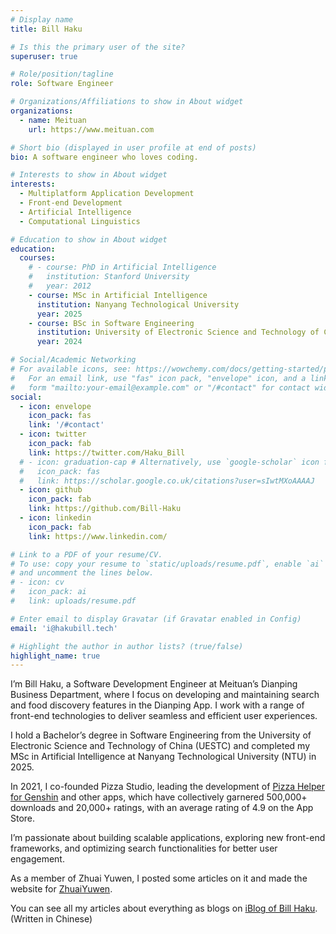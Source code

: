 ```yaml
---
# Display name
title: Bill Haku

# Is this the primary user of the site?
superuser: true

# Role/position/tagline
role: Software Engineer

# Organizations/Affiliations to show in About widget
organizations:
  - name: Meituan
    url: https://www.meituan.com

# Short bio (displayed in user profile at end of posts)
bio: A software engineer who loves coding.

# Interests to show in About widget
interests:
  - Multiplatform Application Development
  - Front-end Development
  - Artificial Intelligence
  - Computational Linguistics

# Education to show in About widget
education:
  courses:
    # - course: PhD in Artificial Intelligence
    #   institution: Stanford University
    #   year: 2012
    - course: MSc in Artificial Intelligence
      institution: Nanyang Technological University
      year: 2025
    - course: BSc in Software Engineering
      institution: University of Electronic Science and Technology of China
      year: 2024

# Social/Academic Networking
# For available icons, see: https://wowchemy.com/docs/getting-started/page-builder/#icons
#   For an email link, use "fas" icon pack, "envelope" icon, and a link in the
#   form "mailto:your-email@example.com" or "/#contact" for contact widget.
social:
  - icon: envelope
    icon_pack: fas
    link: '/#contact'
  - icon: twitter
    icon_pack: fab
    link: https://twitter.com/Haku_Bill
  # - icon: graduation-cap # Alternatively, use `google-scholar` icon from `ai` icon pack
  #   icon_pack: fas
  #   link: https://scholar.google.co.uk/citations?user=sIwtMXoAAAAJ
  - icon: github
    icon_pack: fab
    link: https://github.com/Bill-Haku
  - icon: linkedin
    icon_pack: fab
    link: https://www.linkedin.com/

# Link to a PDF of your resume/CV.
# To use: copy your resume to `static/uploads/resume.pdf`, enable `ai` icons in `params.toml`,
# and uncomment the lines below.
# - icon: cv
#   icon_pack: ai
#   link: uploads/resume.pdf

# Enter email to display Gravatar (if Gravatar enabled in Config)
email: 'i@hakubill.tech'

# Highlight the author in author lists? (true/false)
highlight_name: true
---
```


I’m Bill Haku, a Software Development Engineer at Meituan’s Dianping Business Department, where I focus on developing and maintaining search and food discovery features in the Dianping App. I work with a range of front-end technologies to deliver seamless and efficient user experiences.

I hold a Bachelor’s degree in Software Engineering from the University of Electronic Science and Technology of China (UESTC) and completed my MSc in Artificial Intelligence at Nanyang Technological University (NTU) in 2025.

In 2021, I co-founded Pizza Studio, leading the development of [Pizza Helper for Genshin](https://apps.apple.com/cn/app/id1635319193) and other apps, which have collectively garnered 500,000+ downloads and 20,000+ ratings, with an average rating of 4.9 on the App Store.

I’m passionate about building scalable applications, exploring new front-end frameworks, and optimizing search functionalities for better user engagement.

As a member of Zhuai Yuwen, I posted some articles on it and made the website for [ZhuaiYuwen](http://zhuaiyuwen.hakubill.tech).

You can see all my articles about everything as blogs on [iBlog of Bill Haku](http://blog.hakubill.tech). (Written in Chinese)

<!-- {{< icon name="download" pack="fas" >}} Download my {{< staticref "uploads/demo_resume.pdf" "newtab" >}}resumé{{< /staticref >}}. -->
